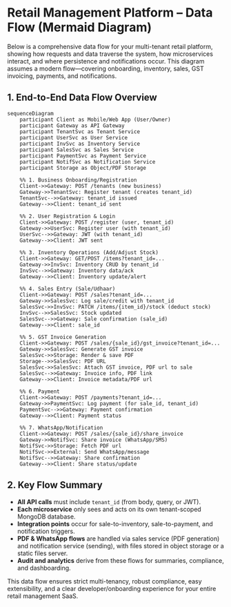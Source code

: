 # Retail Management Platform – Data Flow (Mermaid Diagram)

Below is a comprehensive data flow for your multi-tenant retail platform, showing how requests and data traverse the system, how microservices interact, and where persistence and notifications occur. This diagram assumes a modern flow—covering onboarding, inventory, sales, GST invoicing, payments, and notifications.

## 1. End-to-End Data Flow Overview

```mermaid
sequenceDiagram
    participant Client as Mobile/Web App (User/Owner)
    participant Gateway as API Gateway
    participant TenantSvc as Tenant Service
    participant UserSvc as User Service
    participant InvSvc as Inventory Service
    participant SalesSvc as Sales Service
    participant PaymentSvc as Payment Service
    participant NotifSvc as Notification Service
    participant Storage as Object/PDF Storage

    %% 1. Business Onboarding/Registration
    Client->>Gateway: POST /tenants (new business)
    Gateway->>TenantSvc: Register tenant (creates tenant_id)
    TenantSvc-->>Gateway: tenant_id issued
    Gateway-->>Client: tenant_id sent

    %% 2. User Registration & Login
    Client->>Gateway: POST /register (user, tenant_id)
    Gateway->>UserSvc: Register user (with tenant_id)
    UserSvc-->>Gateway: JWT (with tenant_id)
    Gateway-->>Client: JWT sent

    %% 3. Inventory Operations (Add/Adjust Stock)
    Client->>Gateway: GET/POST /items?tenant_id=...
    Gateway->>InvSvc: Inventory CRUD by tenant_id
    InvSvc-->>Gateway: Inventory data/ack
    Gateway-->>Client: Inventory update/alert

    %% 4. Sales Entry (Sale/Udhaar)
    Client->>Gateway: POST /sales?tenant_id=...
    Gateway->>SalesSvc: Log sale/credit with tenant_id
    SalesSvc->>InvSvc: PATCH /items/{item_id}/stock (deduct stock)
    InvSvc-->>SalesSvc: Stock updated
    SalesSvc-->>Gateway: Sale confirmation (sale_id)
    Gateway-->>Client: sale_id

    %% 5. GST Invoice Generation
    Client->>Gateway: POST /sales/{sale_id}/gst_invoice?tenant_id=...
    Gateway->>SalesSvc: Generate GST invoice
    SalesSvc->>Storage: Render & save PDF
    Storage-->>SalesSvc: PDF URL
    SalesSvc->>SalesSvc: Attach GST invoice, PDF url to sale
    SalesSvc-->>Gateway: Invoice info, PDF link
    Gateway-->>Client: Invoice metadata/PDF url

    %% 6. Payment
    Client->>Gateway: POST /payments?tenant_id=...
    Gateway->>PaymentSvc: Log payment (for sale_id, tenant_id)
    PaymentSvc-->>Gateway: Payment confirmation
    Gateway-->>Client: Payment status

    %% 7. WhatsApp/Notification
    Client->>Gateway: POST /sales/{sale_id}/share_invoice
    Gateway->>NotifSvc: Share invoice (WhatsApp/SMS)
    NotifSvc->>Storage: Fetch PDF url
    NotifSvc->>External: Send WhatsApp/message
    NotifSvc-->>Gateway: Share confirmation
    Gateway-->>Client: Share status/update
```


## 2. Key Flow Summary

- **All API calls** must include `tenant_id` (from body, query, or JWT).
- **Each microservice** only sees and acts on its own tenant-scoped MongoDB database.
- **Integration points** occur for sale-to-inventory, sale-to-payment, and notification triggers.
- **PDF \& WhatsApp flows** are handled via sales service (PDF generation) and notification service (sending), with files stored in object storage or a static files server.
- **Audit and analytics** derive from these flows for summaries, compliance, and dashboarding.

This data flow ensures strict multi-tenancy, robust compliance, easy extensibility, and a clear developer/onboarding experience for your entire retail management SaaS.

